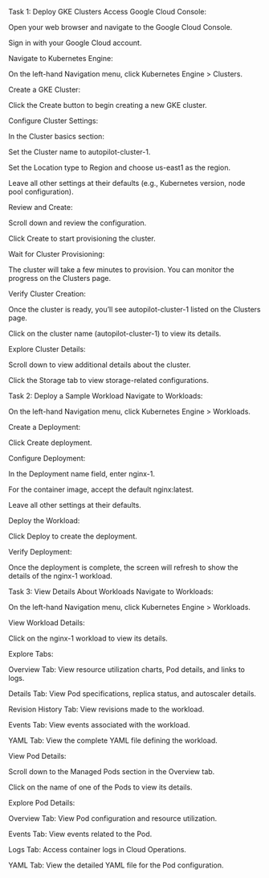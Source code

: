 Task 1: Deploy GKE Clusters
Access Google Cloud Console:

Open your web browser and navigate to the Google Cloud Console.

Sign in with your Google Cloud account.

Navigate to Kubernetes Engine:

On the left-hand Navigation menu, click Kubernetes Engine > Clusters.

Create a GKE Cluster:

Click the Create button to begin creating a new GKE cluster.

Configure Cluster Settings:

In the Cluster basics section:

Set the Cluster name to autopilot-cluster-1.

Set the Location type to Region and choose us-east1 as the region.

Leave all other settings at their defaults (e.g., Kubernetes version, node pool configuration).

Review and Create:

Scroll down and review the configuration.

Click Create to start provisioning the cluster.

Wait for Cluster Provisioning:

The cluster will take a few minutes to provision. You can monitor the progress on the Clusters page.

Verify Cluster Creation:

Once the cluster is ready, you’ll see autopilot-cluster-1 listed on the Clusters page.

Click on the cluster name (autopilot-cluster-1) to view its details.

Explore Cluster Details:

Scroll down to view additional details about the cluster.

Click the Storage tab to view storage-related configurations.

Task 2: Deploy a Sample Workload
Navigate to Workloads:

On the left-hand Navigation menu, click Kubernetes Engine > Workloads.

Create a Deployment:

Click Create deployment.

Configure Deployment:

In the Deployment name field, enter nginx-1.

For the container image, accept the default nginx:latest.

Leave all other settings at their defaults.

Deploy the Workload:

Click Deploy to create the deployment.

Verify Deployment:

Once the deployment is complete, the screen will refresh to show the details of the nginx-1 workload.

Task 3: View Details About Workloads
Navigate to Workloads:

On the left-hand Navigation menu, click Kubernetes Engine > Workloads.

View Workload Details:

Click on the nginx-1 workload to view its details.

Explore Tabs:

Overview Tab: View resource utilization charts, Pod details, and links to logs.

Details Tab: View Pod specifications, replica status, and autoscaler details.

Revision History Tab: View revisions made to the workload.

Events Tab: View events associated with the workload.

YAML Tab: View the complete YAML file defining the workload.

View Pod Details:

Scroll down to the Managed Pods section in the Overview tab.

Click on the name of one of the Pods to view its details.

Explore Pod Details:

Overview Tab: View Pod configuration and resource utilization.

Events Tab: View events related to the Pod.

Logs Tab: Access container logs in Cloud Operations.

YAML Tab: View the detailed YAML file for the Pod configuration.


